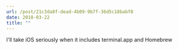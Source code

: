 ```yaml
---
url: /post/21c3da8f-dead-4b09-9b7f-36d5c18babf8
date: 2018-03-22
title: ""
---
```


I'll take iOS seriously when it includes terminal.app and Homebrew
